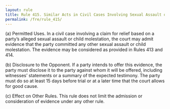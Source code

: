 ```yaml
---
layout: rule
title: Rule 415. Similar Acts in Civil Cases Involving Sexual Assault or Child Molestation
permalink: /fre/rule_415/
---
```


(a) Permitted Uses. In a civil case involving a claim for relief based on a party’s alleged sexual assault or child molestation, the court may admit evidence that the party committed any other sexual assault or child molestation. The evidence may be considered as provided in Rules 413 and 414.


(b) Disclosure to the Opponent. If a party intends to offer this evidence, the party must disclose it to the party against whom it will be offered, including witnesses’ statements or a summary of the expected testimony. The party must do so at least 15 days before trial or at a later time that the court allows for good cause.


(c) Effect on Other Rules. This rule does not limit the admission or consideration of evidence under any other rule.

